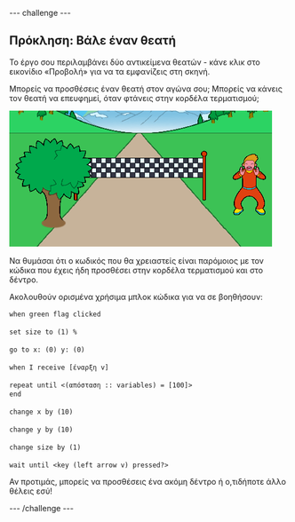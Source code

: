 --- challenge ---

## Πρόκληση: Βάλε έναν θεατή

Το έργο σου περιλαμβάνει δύο αντικείμενα θεατών - κάνε κλικ στο εικονίδιο «Προβολή» για να τα εμφανίζεις στη σκηνή.

Μπορείς να προσθέσεις έναν θεατή στον αγώνα σου; Μπορείς να κάνεις τον θεατή να επευφημεί, όταν φτάνεις στην κορδέλα τερματισμού;

![ένας θεατής στο παιχνίδι](images/sprint-spectator.png)

Να θυμάσαι ότι ο κωδικός που θα χρειαστείς είναι παρόμοιος με τον κώδικα που έχεις ήδη προσθέσει στην κορδέλα τερματισμού και στο δέντρο.

Ακολουθούν ορισμένα χρήσιμα μπλοκ κώδικα για να σε βοηθήσουν:

```blocks3
when green flag clicked

set size to (1) %

go to x: (0) y: (0)

when I receive [έναρξη v]

repeat until <(απόσταση :: variables) = [100]>
end

change x by (10)

change y by (10)

change size by (1)

wait until <key (left arrow v) pressed?>
```

Αν προτιμάς, μπορείς να προσθέσεις ένα ακόμη δέντρο ή ο,τιδήποτε άλλο θέλεις εσύ!


--- /challenge ---